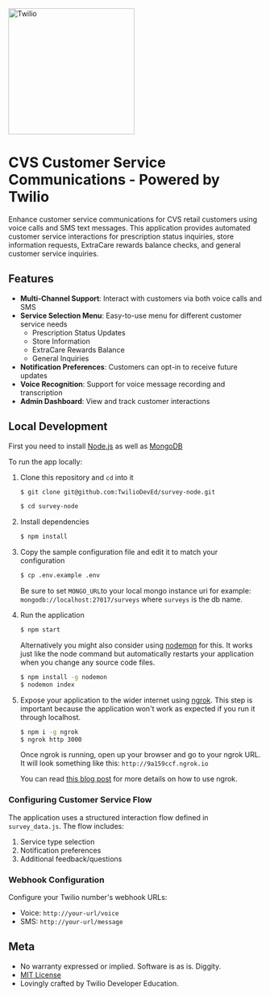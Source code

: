 <a href="https://www.twilio.com">
  <img src="https://static0.twilio.com/marketing/bundles/marketing/img/logos/wordmark-red.svg" alt="Twilio" width="250" />
</a>

# CVS Customer Service Communications - Powered by Twilio

Enhance customer service communications for CVS retail customers using voice calls and SMS text messages. This application provides automated customer service interactions for prescription status inquiries, store information requests, ExtraCare rewards balance checks, and general customer service inquiries.

## Features

- **Multi-Channel Support**: Interact with customers via both voice calls and SMS
- **Service Selection Menu**: Easy-to-use menu for different customer service needs
  - Prescription Status Updates
  - Store Information
  - ExtraCare Rewards Balance
  - General Inquiries
- **Notification Preferences**: Customers can opt-in to receive future updates
- **Voice Recognition**: Support for voice message recording and transcription
- **Admin Dashboard**: View and track customer interactions

## Local Development

First you need to install [Node.js](http://nodejs.org/) as well as [MongoDB](https://www.mongodb.org/)

To run the app locally:

1. Clone this repository and `cd` into it

   ```bash
   $ git clone git@github.com:TwilioDevEd/survey-node.git

   $ cd survey-node
   ```

1. Install dependencies

    ```bash
    $ npm install
    ```

1. Copy the sample configuration file and edit it to match your configuration

   ```bash
   $ cp .env.example .env
   ```
   Be sure to set `MONGO_URL`to your local mongo instance uri for example:
   `mongodb://localhost:27017/surveys` where `surveys` is the db name.

1. Run the application

    ```bash
    $ npm start
    ```
    Alternatively you might also consider using [nodemon](https://github.com/remy/nodemon) for this. It works just like
    the node command but automatically restarts your application when you change any source code files.

    ```bash
    $ npm install -g nodemon
    $ nodemon index
    ```
1. Expose your application to the wider internet using [ngrok](http://ngrok.com). This step
   is important because the application won't work as expected if you run it through
   localhost.

   ```bash
   $ npm i -g ngrok
   $ ngrok http 3000
   ```

   Once ngrok is running, open up your browser and go to your ngrok URL. It will
   look something like this: `http://9a159ccf.ngrok.io`

   You can read [this blog post](https://www.twilio.com/blog/2015/09/6-awesome-reasons-to-use-ngrok-when-testing-webhooks.html)
   for more details on how to use ngrok.

### Configuring Customer Service Flow

The application uses a structured interaction flow defined in `survey_data.js`. The flow includes:
1. Service type selection
2. Notification preferences
3. Additional feedback/questions

### Webhook Configuration

Configure your Twilio number's webhook URLs:
- Voice: `http://your-url/voice`
- SMS: `http://your-url/message`

## Meta

* No warranty expressed or implied. Software is as is. Diggity.
* [MIT License](http://www.opensource.org/licenses/mit-license.html)
* Lovingly crafted by Twilio Developer Education.
